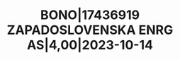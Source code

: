 ---
layout: asset
title: BONO|17436919 ZAPADOSLOVENSKA ENRG AS|4,00|2023-10-14
isin: XS0979598462
---